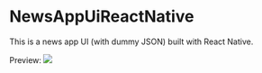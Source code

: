 # NewsAppUiReactNative
This is a news app UI (with dummy JSON) built with React Native. 

Preview:
![](nhttp://blog.davidoluyale.me/wp-content/uploads/2019/02/ezgif.com-video-to-gif.gif)
